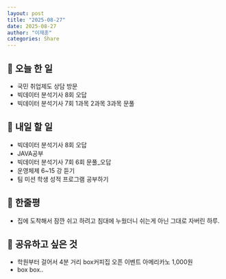 ```yaml
---
layout: post
title: "2025-08-27" 
date: 2025-08-27 
author: "이재훈" 
categories: Share 
---
```

## 📝 오늘 한 일

- 국민 취업제도 상담 방문
- 빅데이터 분석기사 8회 오답
- 빅데이터 분석기사 7회 1과목 2과목 3과목 문풀


## 🎯 내일 할 일
- 빅데이터 분석기사 8회 오답
- JAVA공부
- 빅데이터 분석기사 7회 6회 문풀_오답
- 운영체제 6~15 강 듣기
- 팀 미션 학생 성적 프로그램 공부하기

## 💭 한줄평

- 집에 도착해서 잠깐 쉬고 하려고 침대에 누웠더니 쉬는게 아닌 그대로 자버린 하루.

## 🔗 공유하고 싶은 것

- 학원부터 걸어서 4분 거리 box커피집 오픈 이벤트 아메리카노 1,000원
- box box..